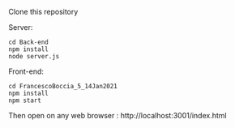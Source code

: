 Clone this repository

Server: 

```
cd Back-end
npm install
node server.js
```

Front-end:

```
cd FrancescoBoccia_5_14Jan2021
npm install
npm start
```

Then open on any web browser : http://localhost:3001/index.html
